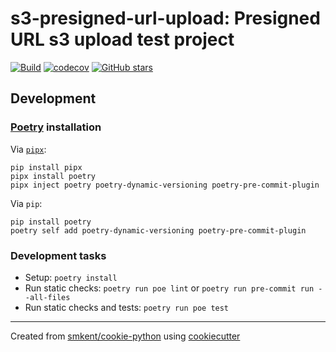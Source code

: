 # s3-presigned-url-upload: Presigned URL s3 upload test project

[![Build](https://img.shields.io/github/checks-status/smkent/s3-presigned-url-upload/main?label=build)][gh-actions]
[![codecov](https://codecov.io/gh/smkent/s3-presigned-url-upload/branch/main/graph/badge.svg)][codecov]
[![GitHub stars](https://img.shields.io/github/stars/smkent/s3-presigned-url-upload?style=social)][repo]

## Development

### [Poetry][poetry] installation

Via [`pipx`][pipx]:

```console
pip install pipx
pipx install poetry
pipx inject poetry poetry-dynamic-versioning poetry-pre-commit-plugin
```

Via `pip`:

```console
pip install poetry
poetry self add poetry-dynamic-versioning poetry-pre-commit-plugin
```

### Development tasks

* Setup: `poetry install`
* Run static checks: `poetry run poe lint` or
  `poetry run pre-commit run --all-files`
* Run static checks and tests: `poetry run poe test`

---

Created from [smkent/cookie-python][cookie-python] using
[cookiecutter][cookiecutter]

[codecov]: https://codecov.io/gh/smkent/s3-presigned-url-upload
[cookie-python]: https://github.com/smkent/cookie-python
[cookiecutter]: https://github.com/cookiecutter/cookiecutter
[gh-actions]: https://github.com/smkent/s3-presigned-url-upload/actions?query=branch%3Amain
[pipx]: https://pypa.github.io/pipx/
[poetry]: https://python-poetry.org/docs/#installation
[repo]: https://github.com/smkent/s3-presigned-url-upload
